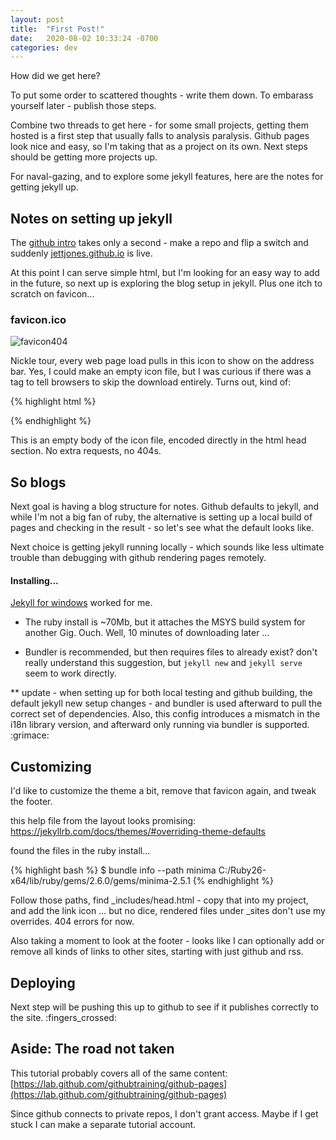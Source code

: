 ```yaml
---
layout: post
title:  "First Post!"
date:   2020-08-02 10:33:24 -0700
categories: dev
---
```


How did we get here?

To put some order to scattered thoughts - write them down.  To
embarass yourself later - publish those steps.

Combine two threads to get here -  for some small projects, getting
them hosted is a first step that usually falls to analysis
paralysis. Github pages look nice and easy, so I'm taking that as a
project on its own.  Next steps should be getting more projects up.

For naval-gazing, and to explore some jekyll features, here are the
notes for getting jekyll up.

Notes on setting up jekyll
---

The [github intro][github intro] takes only a second - make a repo and flip a
switch and suddenly [jettjones.github.io](https://jettjones.github.io)
is live.

At this point I can serve simple html, but I'm looking for an easy way
to add in the future, so next up is exploring the blog setup in
jekyll. Plus one itch to scratch on favicon...

### favicon.ico

![favicon404](/assets/favicon404.png)

Nickle tour, every web page load pulls in this icon to show on the
address bar. Yes, I could make an empty icon file, but I was curious
if there was a tag to tell browsers to skip the download
entirely. Turns out, kind of:

{% highlight html %}
  <link rel="icon" href="data:;base64,=">
{% endhighlight %}

This is an empty body of the icon file, encoded directly in the html
head section. No extra requests, no 404s.

## So blogs

Next goal is having a blog structure for notes.  Github defaults to
jekyll, and while I'm not a big fan of ruby, the alternative is
setting up a local build of pages and checking in the result - so
let's see what the default looks like.

Next choice is getting jekyll running locally - which sounds like less
ultimate trouble than debugging with github rendering pages remotely.

#### Installing...

[Jekyll for windows][jekyll windows] worked for me.

 * The ruby install is ~70Mb, but it attaches the MSYS build system
  for another Gig. Ouch. Well, 10 minutes of downloading later ...

 * Bundler is recommended, but then requires files to already exist?
   don't really understand this suggestion, but `jekyll new` and
   `jekyll serve` seem to work directly.

 ** update - when setting up for both local testing and github
    building, the default jekyll new setup changes - and bundler is
    used afterward to pull the correct set of dependencies. Also, this
    config introduces a mismatch in the i18n library version, and
    afterward only running via bundler is supported. :grimace:

Customizing
---

I'd like to customize the theme a bit, remove that favicon again, and tweak the footer.

this help file from the layout looks promising:
https://jekyllrb.com/docs/themes/#overriding-theme-defaults

found the files in the ruby install...

{% highlight bash %}
  $ bundle info --path minima
  C:/Ruby26-x64/lib/ruby/gems/2.6.0/gems/minima-2.5.1
{% endhighlight %}

Follow those paths, find _includes/head.html - copy that into my
project, and add the link icon ... but no dice, rendered files under
_sites don't use my overrides. 404 errors for now.

Also taking a moment to look at the footer - looks like I can optionally
add or remove all kinds of links to other sites, starting
with just github and rss.


Deploying
---

Next step will be pushing this up to github to see if it publishes
correctly to the site. :fingers_crossed:


Aside: The road not taken
----
This tutorial probably covers all of the same content:
[https://lab.github.com/githubtraining/github-pages](https://lab.github.com/githubtraining/github-pages)

Since github connects to private repos, I don't grant access.  Maybe
if I get stuck I can make a separate tutorial account.


[github intro]: https://docs.github.com/en/github/working-with-github-pages/creating-a-github-pages-site
[jekyll windows]: https://jekyllrb.com/docs/installation/windows/